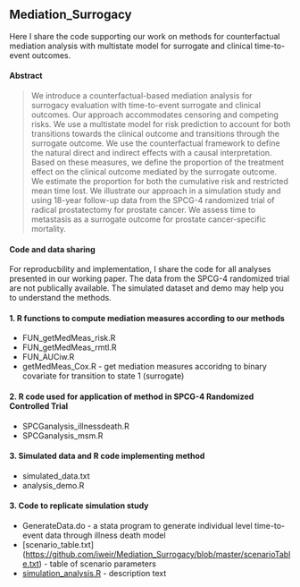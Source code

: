 ## Mediation_Surrogacy

Here I share the code supporting our work on methods for counterfactual mediation analysis with multistate model for surrogate and clinical time-to-event outcomes.

#### Abstract
> We introduce a counterfactual-based mediation analysis for surrogacy evaluation with time-to-event surrogate and clinical outcomes. Our approach accommodates censoring and competing risks. We use a multistate model for risk prediction to account for both transitions towards the clinical outcome and transitions through the surrogate outcome. We use the counterfactual framework to define the natural direct and indirect effects with a causal interpretation. Based on these measures, we define the proportion of the treatment effect on the clinical outcome mediated by the surrogate outcome. We estimate the proportion for both the cumulative risk and restricted mean time lost. We illustrate our approach in a simulation study and using 18-year follow-up data from the SPCG-4 randomized trial of radical prostatectomy for prostate cancer. We assess time to metastasis as a surrogate outcome for prostate cancer-specific mortality.

#### Code and data sharing
For reproducbility and implementation, I share the code for all analyses presented in our working paper. The data from the SPCG-4 randomized trial are not publically available. The simulated dataset and demo may help you to understand the methods. 

#### 1. R functions to compute mediation measures according to our methods
* FUN_getMedMeas_risk.R
* FUN_getMedMeas_rmtl.R
* FUN_AUCiw.R
* getMedMeas_Cox.R - get mediation measures accoridng to binary covariate for transition to state 1 (surrogate)

#### 2. R code used for application of method in SPCG-4 Randomized Controlled Trial 
* SPCGanalysis_illnessdeath.R
* SPCGanalysis_msm.R

#### 3. Simulated data and R code implementing method
* simulated_data.txt
* analysis_demo.R

#### 3. Code to replicate simulation study 
* GenerateData.do - a stata program to generate individual level time-to-event data through illness death model
* [scenario_table.txt] (https://github.com/iweir/Mediation_Surrogacy/blob/master/scenarioTable.txt) - table of scenario parameters
* [simulation_analysis.R]() - description text


